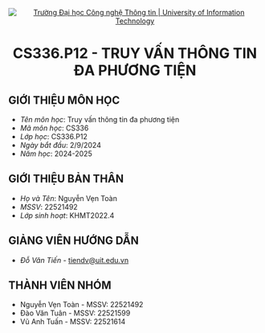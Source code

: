<p align="center">
  <a href="https://www.uit.edu.vn/" title="Trường Đại học Công nghệ Thông tin" style="border: 5;">
    <img src="https://i.imgur.com/WmMnSRt.png" alt="Trường Đại học Công nghệ Thông tin | University of Information Technology">
  </a>
</p>

<!-- Title -->
<h1 align="center"><b>CS336.P12 - TRUY VẤN THÔNG TIN ĐA PHƯƠNG TIỆN</b></h1>



## GIỚI THIỆU MÔN HỌC
<a name="gioithieumonhoc"></a>
* *Tên môn học*: Truy vấn thông tin đa phương tiện 
* *Mã môn học*: CS336
* *Lớp học*: CS336.P12
* *Ngày bắt đầu*: 2/9/2024
* *Năm học*: 2024-2025

## GIỚI THIỆU BẢN THÂN
<a name="gioithieubanthan"></a>
* *Họ và Tên*: Nguyễn Vẹn Toàn  
* *MSSV*: 22521492 
* *Lớp sinh hoạt*: KHMT2022.4

## GIẢNG VIÊN HƯỚNG DẪN
<a name="giangvien"></a>
* *Đỗ Văn Tiến* - tiendv@uit.edu.vn

## THÀNH VIÊN NHÓM
<a name="thanhvien"></a>
* Nguyễn Vẹn Toàn - MSSV: 22521492  
* Đào Văn Tuân - MSSV: 22521599
* Vũ Anh Tuấn - MSSV: 22521614

